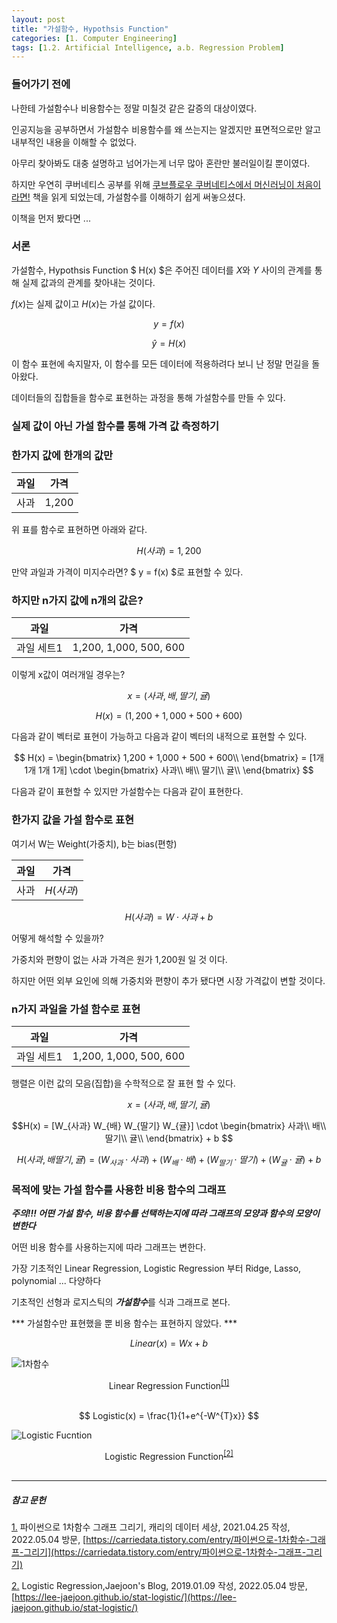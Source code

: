```yaml
---
layout: post
title: "가설함수, Hypothsis Function"
categories: [1. Computer Engineering]
tags: [1.2. Artificial Intelligence, a.b. Regression Problem]
---
```


### 들어가기 전에

나한테 가설함수나 비용함수는 정말 미칠것 같은 갈증의 대상이였다.

인공지능을 공부하면서 가설함수 비용함수를 왜 쓰는지는 알겠지만 표면적으로만 알고 내부적인 내용을 이해할 수 없었다.

아무리 찾아봐도 대충 설명하고 넘어가는게 너무 많아 혼란만 불러일이킬 뿐이였다.

하지만 우연히 쿠버네티스 공부를 위해 [쿠브플로우 쿠버네티스에서 머신러닝이 처음이라면!](http://www.yes24.com/Product/Goods/89494414) 책을 읽게 되었는데, 가설함수를 이해하기 쉽게 써놓으셨다.

이책을 먼저 봤다면 ...

### 서론

가설함수, Hypothsis Function $ H(x) $은 주어진 데이터를 $X$와 $Y$ 사이의 관계를 통해 실제 값과의 관계를 찾아내는 것이다.

$f(x)$는 실제 값이고 $H(x)$는 가설 값이다.

$$y = f(x)$$

$$ \hat{y} = H(x) $$

이 함수 표현에 속지말자, 이 함수를 모든 데이터에 적용하려다 보니 난 정말 먼길을 돌아왔다.

데이터들의 집합들을 함수로 표현하는 과정을 통해 가설함수를 만들 수 있다.
### 실제 값이 아닌 가설 함수를 통해 가격 값 측정하기

### 한가지 값에 한개의 값만

|과일|가격|
|---|---|
|사과|1,200|

위 표를 함수로 표현하면 아래와 같다.

$$ H(사과) = 1,200 $$

만약 과일과 가격이 미지수라면? $ y = f(x) $로 표현할 수 있다.

### 하지만 n가지 값에 n개의 값은?

|과일|가격|
|---|---|
|과일 세트1|1,200, 1,000, 500, 600|

이렇게 x값이 여러개일 경우는?

$$x = (사과, 배, 딸기, 귤)$$

$$ H(x) = (1,200 + 1,000 + 500 + 600)$$

다음과 같이 벡터로 표현이 가능하고 다음과 같이 벡터의 내적으로 표현할 수 있다.

$$ H(x) = \begin{bmatrix} 1,200 + 1,000 + 500 + 600\\ \end{bmatrix} = [1개 1개 1개 1개] \cdot \begin{bmatrix} 사과\\ 배\\ 딸기\\ 귤\\ \end{bmatrix} $$

다음과 같이 표현할 수 있지만 가설함수는 다음과 같이 표현한다.

### 한가지 값을 가설 함수로 표현

여기서 W는 Weight(가중치), b는 bias(편항)

|과일|가격|
|---|---|
|사과|$H(사과)$|

$$H(사과) = W \cdot 사과 + b $$

어떻게 해석할 수 있을까?

가중치와 편향이 없는 사과 가격은 원가 1,200원 일 것 이다.

하지만 어떤 외부 요인에 의해 가중치와 편향이 추가 됐다면 시장 가격값이 변할 것이다.

### n가지 과일을 가설 함수로 표현


|과일|가격|
|---|---|
|과일 세트1|1,200, 1,000, 500, 600|

행렬은 이런 값의 모음(집합)을 수학적으로 잘 표현 할 수 있다.

$$ x = (사과, 배, 딸기, 귤)$$

$$H(x) = [W_{사과} W_{배} W_{딸기} W_{귤}] \cdot \begin{bmatrix} 사과\\ 배\\ 딸기\\ 귤\\ \end{bmatrix} + b  $$

$$ H(사과, 배 딸기, 귤) = (W_{사과} \cdot 사과) + (W_{배} \cdot 배) + (W_{딸기} \cdot 딸기) + (W_{귤} \cdot 귤) + b $$

### 목적에 맞는 가설 함수를 사용한 비용 함수의 그래프

***주의!!! 어떤 가설 함수, 비용 함수를 선택하는지에 따라 그래프의 모양과 함수의 모양이 변한다***

어떤 비용 함수를 사용하는지에 따라 그래프는 변한다.

가장 기초적인 Linear Regression, Logistic Regression 부터 Ridge, Lasso, polynomial ... 다양하다

기초적인 선형과 로지스틱의 ***가설함수***를 식과 그래프로 본다.

*** 가설함수만 표현했을 뿐 비용 함수는 표현하지 않았다. ***

$$ Linear(x) = Wx + b $$

![1차함수](https://img1.daumcdn.net/thumb/R1280x0/?scode=mtistory2&fname=https%3A%2F%2Fblog.kakaocdn.net%2Fdn%2FNrAgM%2Fbtq3mxvnrlG%2FAtUCZCZoPpozbKkT0Jzg4k%2Fimg.png)
<center>Linear Regression Function<sup><a href="#footnote_1_1" name="footnote_1_2">[1]</a></sup></center><br/>


$$ Logistic(x) = \frac{1}{1+e^{-W^{T}x}} $$

![Logistic Fucntion](https://lee-jaejoon.github.io/images/sigmoid.PNG)
<center>Logistic Regression Function<sup><a href="#footnote_2_1" name="footnote_2_2">[2]</a></sup></center><br/>

---

##### 참고 문헌

<a href="#footnote_1_2" name="footnote_1_1">1.</a> 파이썬으로 1차함수 그래프 그리기, 캐리의 데이터 세상, 2021.04.25 작성, 2022.05.04 방문, [https://carriedata.tistory.com/entry/파이썬으로-1차함수-그래프-그리기](https://carriedata.tistory.com/entry/파이썬으로-1차함수-그래프-그리기)

<a href="#footnote_2_2" name="footnote_2_1">2.</a> Logistic Regression,Jaejoon's Blog, 2019.01.09 작성, 2022.05.04 방문, [https://lee-jaejoon.github.io/stat-logistic/](https://lee-jaejoon.github.io/stat-logistic/)